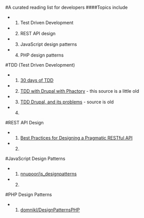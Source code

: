 #A curated reading list for developers
####Topics include
 - 1. Test Driven Development
 - 2. REST API design
 - 3. JavaScript design patterns
 - 4. PHP design patterns
 
#TDD (Test Driven Development)
 - 1. [30 days of TDD](http://www.telerik.com/blogs/30-days-tdd-day-one-what-is-tdd)
 - 2. [TDD with Drupal with Phactory](https://github.com/trimbletodd/phactory) - this source is a little old
 - 3. [TDD Drupal, and its problems](https://www.phase2technology.com/blog/test-driven-drupal/) - source is old
 - 4. 

#REST API Design
 - 1. [Best Practices for Designing a Pragmatic RESTful API](http://www.vinaysahni.com/best-practices-for-a-pragmatic-restful-api)
 - 2. 

#JavaScript Design Patterns
 - 1. [nnupoor/js_designpatterns](https://github.com/nnupoor/js_designpatterns)
 - 2. 

#PHP Design Patterns
 - 1. [domnikl/DesignPatternsPHP](https://github.com/domnikl/DesignPatternsPHP)
